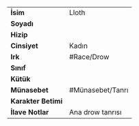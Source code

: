 |  |  |  
|---|---|  
| **İsim** | Lloth|  
| **Soyadı** | |  
| **Hizip** | |  
| **Cinsiyet** | Kadın|  
| **Irk** | #Race/Drow|  
| **Sınıf** | |  
| **Kütük** | |  
| **Münasebet** | #Münasebet/Tanrı|  
| **Karakter Betimi** | |  
| **İlave Notlar** | Ana drow tanrısı|  
